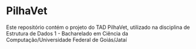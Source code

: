 # PilhaVet
Este repositório contém o projeto do TAD PilhaVet, utilizado na disciplina de Estrutura de Dados 1 - Bacharelado em Ciência da Computação/Universidade Federal de Goiás/Jataí
